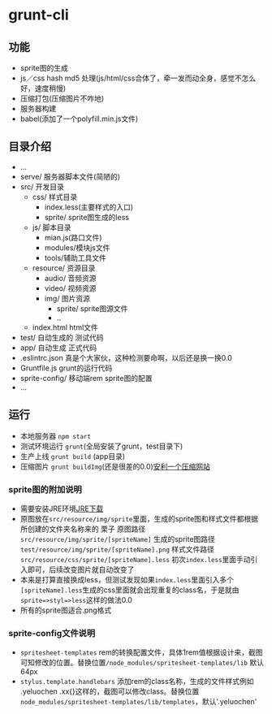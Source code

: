 # grunt-cli

## 功能
* sprite图的生成
* js／css hash md5 处理(js/html/css合体了，牵一发而动全身，感觉不怎么好，速度稍慢)
* 压缩打包(压缩图片不咋地)
* 服务器构建
* babel(添加了一个polyfill.min.js文件)

## 目录介绍
* ...
* serve/ 服务器脚本文件(简陋的)
* src/ 开发目录
	* css/ 样式目录
		* index.less(主要样式的入口)
		* sprite/ sprite图生成的less
	* js/ 脚本目录
		* mian.js(路口文件)
		* modules/模块js文件
		* tools/辅助工具文件
	* resource/ 资源目录
		* audio/ 音频资源
		* video/ 视频资源
		* img/ 图片资源
			* sprite/ sprite图源文件
			* ..
	* index.html html文件
* test/ 自动生成的 测试代码
* app/ 自动生成 正式代码
* .eslintrc.json 真是个大家伙，这种检测要命啊，以后还是换一换0.0
* Gruntfile.js grunt的运行代码
* sprite-config/ 移动端rem sprite图的配置
* ...

## 运行
* 本地服务器 `npm start`
* 测试环境运行 `grunt`(全局安装了grunt，test目录下)
* 生产上线 `grunt build` (app目录)
* 压缩图片 `grunt buildImg`(还是很差的0.0)[安利一个压缩网站](https://tinypng.com)

### sprite图的附加说明
* 需要安装JRE环境[JRE下载](http://www.oracle.com/technetwork/java/javase/downloads/jre8-downloads-2133155.html)
* 原图放在`src/resource/img/sprite`里面，生成的sprite图和样式文件都根据所创建的文件夹名称来的 栗子 原图路径 `src/resource/img/sprite/[spriteName]` 生成的sprite图路径`test/resource/img/sprite/[spriteName].png` 样式文件路径 `src/resource/css/sprite/[spriteName].less` 初次`index.less`里面手动引入即可，后续改变图片就自动改变了
* 本来是打算直接换成less，但测试发现如果`index.less`里面引入多个`[spriteName].less`生成的css里面就会出现重复的class名，于是就由 `sprite=>styl=>less`这样的做法0.0
* 所有的sprite图适合.png格式

### sprite-config文件说明
* `spritesheet-templates` rem的转换配置文件，具体1rem值根据设计来，截图可知修改的位置。替换位置`/node_modules/spritesheet-templates/lib` 默认64px
* `stylus.template.handlebars` 添加rem的class名称，生成的文件样式例如 .yeluochen .xx{}这样的，截图可以修改class。替换位置`node_modules/spritesheet-templates/lib/templates`，默认'.yeluochen'
